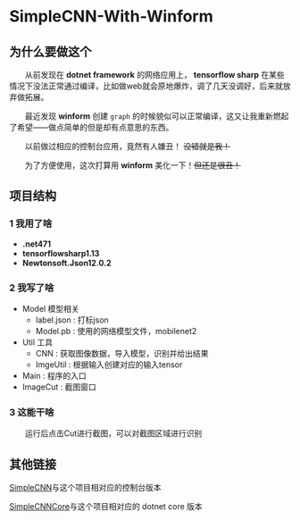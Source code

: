 # SimpleCNN-With-Winform

## 为什么要做这个

&emsp;&emsp;从前发现在 **dotnet framework** 的网络应用上， **tensorflow sharp** 在某些情况下没法正常通过编译，比如做web就会原地爆炸，调了几天没调好，后来就放弃做拓展。

&emsp;&emsp;最近发现 **winform** 创建 `graph` 的时候貌似可以正常编译，这又让我重新燃起了希望——做点简单的但是却有点意思的东西。

&emsp;&emsp;以前做过相应的控制台应用，竟然有人嫌丑！ ~~没错就是我！~~

&emsp;&emsp;为了方便使用，这次打算用 **winform** 美化一下！~~但还是很丑！~~

## 项目结构

### 1 我用了啥

* **.net471**
* **tensorflowsharp1.13**
* **Newtonsoft.Json12.0.2**

### 2 我写了啥

* Model 模型相关
  * label.json : 打标json
  * Model.pb : 使用的网络模型文件，mobilenet2
* Util 工具
  * CNN : 获取图像数据，导入模型，识别并给出结果
  * ImgeUtil : 根据输入创建对应的输入tensor
* Main : 程序的入口
* ImageCut : 截图窗口

### 3 这能干啥

&emsp;&emsp;运行后点击Cut进行截图，可以对截图区域进行识别


## 其他链接

 [SimpleCNN](https://github.com/collapsenav/simplecnn)与这个项目相对应的控制台版本
 
 [SimpleCNNCore](https://github.com/collapsenav/simplecnncore)与这个项目相对应的 dotnet core 版本
